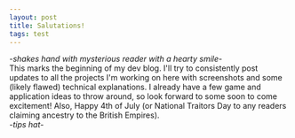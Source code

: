 ```yaml
---
layout: post
title: Salutations!
tags: test
---
```

*-shakes hand with mysterious reader with a hearty smile-*   
This marks the beginning of my dev blog. I'll try to consistently post updates to all the
projects I'm working on here with screenshots and some (likely flawed) technical explanations.
I already have a few game and application ideas to throw around, so look forward to some soon to
come excitement! Also, Happy 4th of July (or National Traitors Day to any readers claiming ancestry
to the British Empires).   
*-tips hat-*